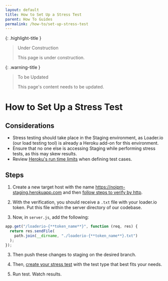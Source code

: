 ```yaml
---
layout: default
title: How to Set Up a Stress Test
parent: How To Guides
permalink: /how-to/set-up-stress-test
---
```


{: .highlight-title }
> Under Construction
>
> This page is under construction.

{: .warning-title }
> To be Updated
>
> This page's content needs to be updated.

# How to Set Up a Stress Test

## Considerations

- Stress testing should take place in the Staging environment, as Loader.io (our load testing tool) is already a Heroku add-on for this environment.
- Ensure that no one else is accessing Staging while performing stress tests, as this may skew results.
- Review [Heroku's run time limits](https://devcenter.heroku.com/articles/load-testing-guidelines#common-runtime-limits) when defining test cases.

## Steps

1. Create a new target host with the name https://noipm-staging.herokuapp.com and then [follow steps to verify by http](https://support.loader.io/article/20-verifying-an-app#http).

  1. With the verification, you should receive a `.txt` file with your loader.io token. Put this file within the server directory of our codebase.
  2. Now, in `server.js`, add the following:

```javascript
app.get("/loaderio-{**token_name**}", function (req, res) {
  return res.sendFile(
    path.join(__dirname, "./loaderio-{**token_name**}.txt")
  );
});
```

  3. Then push these changes to staging on the desired branch.

2. Then, [create your stress test](https://support.loader.io/article/15-creating-a-test) with the test type that best fits your needs.
3. Run test. Watch results.
